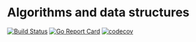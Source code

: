 # Algorithms and data structures

[![Build Status](https://travis-ci.org/rasheedhamdawi/algorithms-and-data-structures.svg?branch=master)](https://travis-ci.org/rasheedhamdawi/algorithms-and-data-structures)
[![Go Report Card](https://goreportcard.com/badge/github.com/rasheedhamdawi/algorithms-and-data-structures)](https://goreportcard.com/report/github.com/rasheedhamdawi/algorithms-and-data-structures)
[![codecov](https://codecov.io/gh/rasheedhamdawi/algorithms-and-data-structures/branch/master/graph/badge.svg)](https://codecov.io/gh/rasheedhamdawi/algorithms-and-data-structures)


